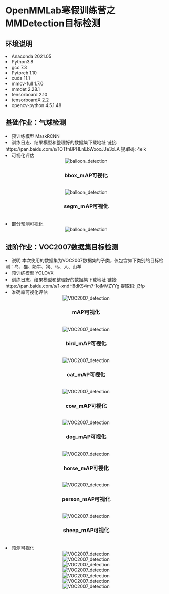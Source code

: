 # OpenMMLab寒假训练营之MMDetection目标检测
## 环境说明  
<li>Anaconda 2021.05  
<li>Python3.8
<li>gcc 7.3
<li>Pytorch 1.10 
<li>cuda 11.1
<li>mmcv-full 1.7.0 
<li>mmdet  2.28.1  
<li>tensorboard  2.10  
<li>tensorboardX 2.2  
<li>opencv-python  4.5.1.48  
  

## 基础作业：气球检测
<li> 预训练模型 MaskRCNN 

<li> 训练日志、结果模型和整理好的数据集下载地址  
    链接: https://pan.baidu.com/s/1OTfnBPHLnLbWooxJJe3xLA 提取码: 4eik 
    
<li>可视化评估</li>  
 
<div align=center><img src="https://github.com/Brian417-cup/OpenMMLabCamp/blob/detection/balloon/visualize_and_predict/res/bbox_mAP.svg" alt="balloon_detection"/></div>   
<div align=center><h3> bbox_mAP可视化</h3></div><br> 

<div align=center><img src="https://github.com/Brian417-cup/OpenMMLabCamp/blob/detection/balloon/visualize_and_predict/res/segm_mAP.svg" alt="balloon_detection"/></div>  
<div align=center><h3> segm_mAP可视化</h3></div><br>  

<li>部分预测可视化  
<div align=center><img src="https://github.com/Brian417-cup/OpenMMLabCamp/blob/detection/balloon/visualize_and_predict/output_gray/combine_result.jpg" alt="balloon_detection"/></div>  

##  进阶作业：VOC2007数据集目标检测
<li>说明  本次使用的数据集为VOC2007数据集的子类，仅包含如下类别的目标检测：鸟、猫、奶牛、狗、马、人、山羊  

<li>预训练模型  YOLOVX  

<li>训练日志、结果模型和整理好的数据集下载地址  
    链接: https://pan.baidu.com/s/1-xndH8dKS4m7-1ojMVZYYg 提取码: j3fp  
    
<li>准确率可视化评估  
<div align=center><img src="https://github.com/Brian417-cup/OpenMMLabCamp/blob/detection/VOC2007_partial/visualize_and_predict/res/mAP.svg" alt="VOC2007_detection"/></div>   
<div align=center><h3> mAP可视化</h3></div><br> 

<div align=center><img src="https://github.com/Brian417-cup/OpenMMLabCamp/blob/detection/VOC2007_partial/visualize_and_predict/res/birdAP.svg" alt="VOC2007_detection"/></div>   
<div align=center><h3> bird_mAP可视化</h3></div><br> 

<div align=center><img src="https://github.com/Brian417-cup/OpenMMLabCamp/blob/detection/VOC2007_partial/visualize_and_predict/res/catAP.svg" alt="VOC2007_detection"/></div>   
<div align=center><h3> cat_mAP可视化</h3></div><br> 


<div align=center><img src="https://github.com/Brian417-cup/OpenMMLabCamp/blob/detection/VOC2007_partial/visualize_and_predict/res/cowAP.svg" alt="VOC2007_detection"/></div>   
<div align=center><h3> cow_mAP可视化</h3></div><br> 

<div align=center><img src="https://github.com/Brian417-cup/OpenMMLabCamp/blob/detection/VOC2007_partial/visualize_and_predict/res/dogAP.svg" alt="VOC2007_detection"/></div>   
<div align=center><h3> dog_mAP可视化</h3></div><br> 


<div align=center><img src="https://github.com/Brian417-cup/OpenMMLabCamp/blob/detection/VOC2007_partial/visualize_and_predict/res/horseAP.svg" alt="VOC2007_detection"/></div>   
<div align=center><h3> horse_mAP可视化</h3></div><br> 

<div align=center><img src="https://github.com/Brian417-cup/OpenMMLabCamp/blob/detection/VOC2007_partial/visualize_and_predict/res/personAP.svg" alt="VOC2007_detection"/></div>   
<div align=center><h3> person_mAP可视化</h3></div><br> 

<div align=center><img src="https://github.com/Brian417-cup/OpenMMLabCamp/blob/detection/VOC2007_partial/visualize_and_predict/res/sheepAP.svg" alt="VOC2007_detection"/></div>   
<div align=center><h3> sheep_mAP可视化</h3></div><br> 

<li>预测可视化  
<div align=center><img src="https://github.com/Brian417-cup/OpenMMLabCamp/blob/detection/VOC2007_partial/visualize_and_predict/combine_output/bird.jpg" alt="VOC2007_detection"/></div>  
<div align=center><img src="https://github.com/Brian417-cup/OpenMMLabCamp/blob/detection/VOC2007_partial/visualize_and_predict/combine_output/cat.jpg" alt="VOC2007_detection"/></div>  
<div align=center><img src="https://github.com/Brian417-cup/OpenMMLabCamp/blob/detection/VOC2007_partial/visualize_and_predict/combine_output/cow.jpg" alt="VOC2007_detection"/></div>  
<div align=center><img src="https://github.com/Brian417-cup/OpenMMLabCamp/blob/detection/VOC2007_partial/visualize_and_predict/combine_output/dog.jpg" alt="VOC2007_detection"/></div> 
<div align=center><img src="https://github.com/Brian417-cup/OpenMMLabCamp/blob/detection/VOC2007_partial/visualize_and_predict/combine_output/horse.jpg" alt="VOC2007_detection"/></div> 
<div align=center><img src="https://github.com/Brian417-cup/OpenMMLabCamp/blob/detection/VOC2007_partial/visualize_and_predict/combine_output/person.jpg" alt="VOC2007_detection"/></div> 
<div align=center><img src="https://github.com/Brian417-cup/OpenMMLabCamp/blob/detection/VOC2007_partial/visualize_and_predict/combine_output/sheep.jpg" alt="VOC2007_detection"/></div> 
